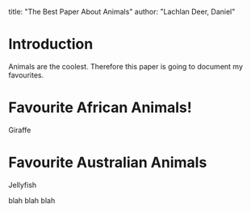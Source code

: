title: "The Best Paper About Animals"
author: "Lachlan Deer, Daniel"

# Introduction 

Animals are the coolest. 
Therefore this paper is going to document my favourites.

# Favourite African Animals!

Giraffe

# Favourite Australian Animals

Jellyfish 

blah blah blah
